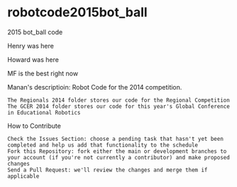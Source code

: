 # robotcode2015bot_ball
2015 bot_ball code

Henry was here

Howard was here

MF is the best right now



Manan's descriptioin:
Robot Code for the 2014 competition.

    The Regionals 2014 folder stores our code for the Regional Competition
    The GCER 2014 folder stores our code for this year's Global Conference in Educational Robotics

How to Contribute

    Check the Issues Section: choose a pending task that hasn't yet been completed and help us add that functionality to the schedule
    Fork this Repository: fork either the main or development branches to your account (if you're not currently a contributor) and make proposed changes
    Send a Pull Request: we'll review the changes and merge them if applicable

